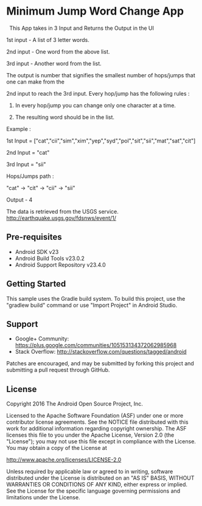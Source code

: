 Minimum Jump Word Change App
===========
 
This App takes in 3 Input and Returns the Output in the UI

 1st input - A list of 3 letter words. 

 2nd input - One word from the above list. 

 3rd input - Another word from the list. 

The output is number that signifies the smallest number of hops/jumps that one can make from the

2nd input to reach the 3rd input. Every hop/jump has the following rules :

 1. In every hop/jump you can change only one character at a time. 

 2. The resulting word should be in the list. 

Example :

1st Input = [&quot;cat&quot;,&quot;cii&quot;,&quot;sim&quot;,&quot;xim&quot;,&quot;yep&quot;,&quot;syd&quot;,&quot;pol&quot;,&quot;sit&quot;,&quot;sii&quot;,&quot;mat&quot;,&quot;sat&quot;,&quot;cit&quot;]

2nd Input = &quot;cat&quot;

3rd Input = &quot;sii&quot;

Hops/Jumps path :

&quot;cat&quot; -&gt; &quot;cit&quot; -&gt; &quot;cii&quot; -&gt; &quot;sii&quot;

Output - 4

The data is retrieved from the USGS service.
http://earthquake.usgs.gov/fdsnws/event/1/

Pre-requisites
--------------

- Android SDK v23
- Android Build Tools v23.0.2
- Android Support Repository v23.4.0

Getting Started
---------------

This sample uses the Gradle build system. To build this project, use the
"gradlew build" command or use "Import Project" in Android Studio.

Support
-------

- Google+ Community: https://plus.google.com/communities/105153134372062985968
- Stack Overflow: http://stackoverflow.com/questions/tagged/android

Patches are encouraged, and may be submitted by forking this project and
submitting a pull request through GitHub.

License
-------

Copyright 2016 The Android Open Source Project, Inc.

Licensed to the Apache Software Foundation (ASF) under one or more contributor
license agreements.  See the NOTICE file distributed with this work for
additional information regarding copyright ownership.  The ASF licenses this
file to you under the Apache License, Version 2.0 (the "License"); you may not
use this file except in compliance with the License.  You may obtain a copy of
the License at

http://www.apache.org/licenses/LICENSE-2.0

Unless required by applicable law or agreed to in writing, software
distributed under the License is distributed on an "AS IS" BASIS, WITHOUT
WARRANTIES OR CONDITIONS OF ANY KIND, either express or implied.  See the
License for the specific language governing permissions and limitations under
the License.
